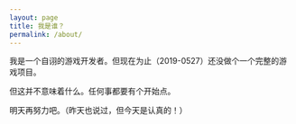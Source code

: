 ```yaml
---
layout: page
title: 我是谁？
permalink: /about/
---
```


我是一个自诩的游戏开发者。但现在为止（2019-0527）还没做个一个完整的游戏项目。

但这并不意味着什么。任何事都要有个开始点。

明天再努力吧。（昨天也说过，但今天是认真的！）
